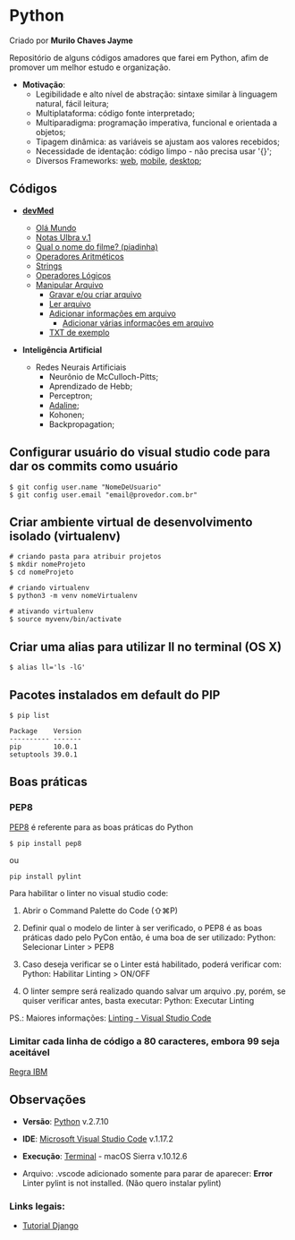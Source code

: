 # Python
Criado por **Murilo Chaves Jayme**

Repositório de alguns códigos amadores que farei em Python, afim de promover um melhor estudo e organização.

- **Motivação**:
    - Legibilidade e alto nível de abstração: sintaxe similar à linguagem natural, fácil leitura;
    - Multiplataforma: código fonte interpretado;
    - Multiparadigma: programação imperativa, funcional e orientada a objetos;
    - Tipagem dinâmica: as variáveis se ajustam aos valores recebidos;
    - Necessidade de identação: código limpo - não precisa usar '{}';
    - Diversos Frameworks: [web](https://www.djangoproject.com), [mobile](https://kivy.org/#home), [desktop](https://wiki.python.org/moin/TkInter);

## Códigos
- **[devMed](./devMed)**
    - [Olá Mundo](./devMed/olaMundo.py)
    - [Notas Ulbra v.1](./devMed/notasUlbrav1.py)
    - [Qual o nome do filme? (piadinha)](./devMed/nomeFilme.py)
    - [Operadores Aritméticos](./devMed/operadoresAritmeticos.py)
    - [Strings](./devMed/string.py)
    - [Operadores Lógicos](./devMed/operadoresLogicos.py)
    - [Manipular Arquivo](./devMed/Manipular%20Arquivo)
        - [Gravar e/ou criar arquivo](./devMed/Manipular%20Arquivo/gravarECriar.py)
        - [Ler arquivo](./devMed/Manipular%20Arquivo/ler.py)
        - [Adicionar informações em arquivo](./devMed/Manipular%20Arquivo/adicionar.py)
            - [Adicionar várias informações em arquivo](./devMed/Manipular%20Arquivo/adicionarVarios.py)
        - [TXT de exemplo](./devMed/Manipular%20Arquivo/teste.txt)

- **Inteligência Artificial**
    - Redes Neurais Artificiais
        - Neurônio de McCulloch-Pitts;
        - Aprendizado de Hebb;
        - Perceptron;
        - [Adaline](./Inteligência%20Artificial/Redes%20Neurais%20Artificiais/Adaline);
        - Kohonen;
        - Backpropagation;

## Configurar usuário do visual studio code para dar os commits como usuário
```
$ git config user.name "NomeDeUsuario"
$ git config user.email "email@provedor.com.br"
```

## Criar ambiente virtual de desenvolvimento isolado (virtualenv)
```
# criando pasta para atribuir projetos
$ mkdir nomeProjeto
$ cd nomeProjeto

# criando virtualenv
$ python3 -m venv nomeVirtualenv

# ativando virtualenv
$ source myvenv/bin/activate
```

## Criar uma alias para utilizar ll no terminal (OS X)
```
$ alias ll='ls -lG'
```

## Pacotes instalados em default do PIP
```
$ pip list
```

```
Package    Version
---------- -------
pip        10.0.1 
setuptools 39.0.1 
```

## Boas práticas

### PEP8

[PEP8](https://www.python.org/dev/peps/pep-0008/) é referente para as boas práticas do Python

``` $ pip install pep8 ```

ou

``` pip install pylint ```

Para habilitar o linter no visual studio code:

1. Abrir o Command Palette do Code (⇧⌘P)

2. Definir qual o modelo de linter à ser verificado, o PEP8 é as boas práticas dado pelo PyCon então, é uma boa de ser utilizado: Python: Selecionar Linter > PEP8

3. Caso deseja verificar se o Linter está habilitado, poderá verificar com: Python: Habilitar Linting > ON/OFF

4. O linter sempre será realizado quando salvar um arquivo .py, porém, se quiser verificar antes, basta executar: Python: Executar Linting

PS.: Maiores informações: [Linting - Visual Studio Code](https://code.visualstudio.com/docs/python/linting)

### Limitar cada linha de código a 80 caracteres, embora 99 seja aceitável

[Regra IBM](https://softwareengineering.stackexchange.com/questions/148677/why-is-80-characters-the-standard-limit-for-code-width)

## Observações
- **Versão**: [Python](https://www.python.org) v.2.7.10
- **IDE**: [Microsoft Visual Studio Code](https://code.visualstudio.com) v.1.17.2
- **Execução**: [Terminal](https://support.apple.com/pt-br/guide/terminal/welcome) - macOS Sierra v.10.12.6

- Arquivo: .vscode adicionado somente para parar de aparecer: **Error** Linter pylint is not installed. (Não quero instalar pylint)

### Links legais:

- [Tutorial Django](https://tutorial.djangogirls.org/pt/django_installation/)
